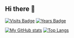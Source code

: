 ## Hi there 👋
[![Visits Badge](https://badges.pufler.dev/visits/iliailmer/git-badges)](https://badges.pufler.dev) [![Years Badge](https://badges.pufler.dev/years/iliailmer)](https://badges.pufler.dev)

<!-- [![GitHub Streak](https://github-readme-streak-stats.herokuapp.com/?user=DenverCoder1&theme=dark)](https://git.io/streak-stats) -->
<!--
**iliailmer/iliailmer** is a ✨ _special_ ✨ repository because its `README.md` (this file) appears on your GitHub profile.

Here are some ideas to get you started:
-->
<!-- - 🔭 I’m currently working on my PhD! -->

[![My GitHub stats](https://github-readme-stats.vercel.app/api?username=iliailmer&show_icons=true)](https://github.com/iliailmer/github-readme-stats) [![Top Langs](https://github-readme-stats.vercel.app/api/top-langs/?username=iliailmer&layout=compact)](https://github.com/iliailmer/github-readme-stats)

